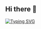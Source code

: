 ## Hi there 👋

[![Typing SVG](https://readme-typing-svg.demolab.com?font=Fira+Code&pause=1000&color=2279F7&center=true&random=false&lines=Flutter+and+react+developer;3+years+app+development+experience;Learning+Node+js)](https://git.io/typing-svg)
<!--
**dawitesfa/dawitesfa** is a ✨ _special_ ✨ repository because its `README.md` (this file) appears on your GitHub profile.

Here are some ideas to get you started:

- 🔭 I’m currently working on ...
- 🌱 I’m currently learning ...
- 👯 I’m looking to collaborate on ...
- 🤔 I’m looking for help with ...
- 💬 Ask me about ...
- 📫 How to reach me: ...
- 😄 Pronouns: ...
- ⚡ Fun fact: ...
-->
